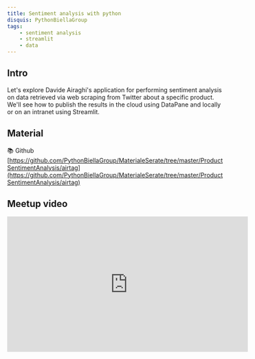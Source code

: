 ```yaml
---
title: Sentiment analysis with python
disquis: PythonBiellaGroup
tags:
    - sentiment analysis
    - streamlit
    - data
---
```


## Intro


Let's explore Davide Airaghi's application for performing sentiment analysis on data retrieved via web scraping from Twitter about a specific product. We'll see how to publish the results in the cloud using DataPane and locally or on an intranet using Streamlit.

## Material

📚 Github [https://github.com/PythonBiellaGroup/MaterialeSerate/tree/master/ProductSentimentAnalysis/airtag](https://github.com/PythonBiellaGroup/MaterialeSerate/tree/master/ProductSentimentAnalysis/airtag)

## Meetup video
<iframe width="560" height="315" src="https://www.youtube.com/embed/4RoCMuSYhD4?si=QO6LadYLdCSVn5zG" title="YouTube video player" frameborder="0" allow="accelerometer; autoplay; clipboard-write; encrypted-media; gyroscope; picture-in-picture; web-share" allowfullscreen></iframe>